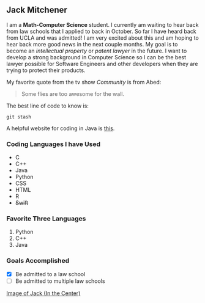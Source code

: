 ## Jack Mitchener
I am a **Math-Computer Science** student. I currently am waiting to hear back from law schools that I applied to back in October. So far I have heard back from UCLA and was admitted! I am very excited about this and am hoping to hear back more good news in the next couple months. My goal is to become an  _intellectual property_  or  _patent lawyer_  in the future. I want to develop a strong background in Computer Science so I can be the best lawyer possible for Software Engineers and other developers when they are trying to protect their products. 

My favorite quote from the tv show _Community_  is from Abed:
> Some flies are too awesome for the wall.


The best line of code to know is:

```
git stash
```

A helpful website for coding in Java is [this](https://docs.oracle.com/javase/7/docs/api/java/lang/String.html).

### Coding Languages I have Used
- C
- C++
- Java
- Python
- CSS
- HTML
- R
- ~~Swift~~

### Favorite Three Languages
1. Python
2. C++
3. Java

### Goals Accomplished
- [x] Be admitted to a law school
- [ ] Be admitted to multiple law schools

[Image of Jack (In the Center)](~/110_Photo.png)
